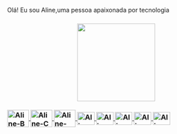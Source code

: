 
Olá! Eu sou Aline,uma pessoa apaixonada por tecnologia  <h3>


<div align="center">
  <a href="https://github.com/Alinezc">
  <img height="180em" src="https://github-readme-stats.vercel.app/api?username=Alinezc&show_icons=true&theme=dark&include_all_commits=true&count_private=true"/>
</div>

<div style="display: inline_block"><br>

  <img align="center" alt="Aline-B" height="40" width="50" src="https://cdn.jsdelivr.net/gh/devicons/devicon/icons/bootstrap/bootstrap-original.svg" /> 
  <img align="center" alt="Aline-C" height="40" width="50" src="https://cdn.jsdelivr.net/gh/devicons/devicon/icons/c/c-original.svg" />
  <img align="center" alt="Aline-CSS" height="40" width="50" src="https://cdn.jsdelivr.net/gh/devicons/devicon/icons/css3/css3-original.svg" />
  <img align="center" alt="Aline-Godot" height="30" width="40" src="https://cdn.jsdelivr.net/gh/devicons/devicon/icons/godot/godot-original.svg" />
  <img align="center" alt="Aline-HTML" height="30" width="40" src="https://cdn.jsdelivr.net/gh/devicons/devicon/icons/html5/html5-original.svg" />
  <img align="center" alt="Aline-Java" height="30" width="40" src="https://cdn.jsdelivr.net/gh/devicons/devicon/icons/java/java-original.svg" />
  <img align="center" alt="Aline-MongoDB" height="30" width="40" src="https://cdn.jsdelivr.net/gh/devicons/devicon/icons/mongodb/mongodb-original.svg" />
  <img align="center" alt="Aline-MongoDB" height="30" width="40" src="https://cdn.jsdelivr.net/gh/devicons/devicon/icons/mysql/mysql-original.svg" />
  <img align="right" alt="Aline-gif" height="150" style="border-radius:50px;" href="https://tenor.com/view/computer-typing-anime-aesthetic-gif-20174570>
  
 </div>
